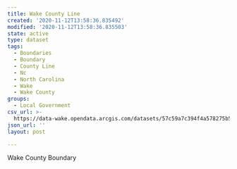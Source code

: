 ```yaml
---
title: Wake County Line
created: '2020-11-12T13:58:36.835492'
modified: '2020-11-12T13:58:36.835503'
state: active
type: dataset
tags:
  - Boundaries
  - Boundary
  - County Line
  - Nc
  - North Carolina
  - Wake
  - Wake County
groups:
  - Local Government
csv_url: >-
  https://data-wake.opendata.arcgis.com/datasets/57c59a7c394f4a578275b58da79908c5_0.csv?outSR=%7B%22latestWkid%22%3A2264%2C%22wkid%22%3A102719%7D
json_url: ''
layout: post

---
```

Wake County Boundary
